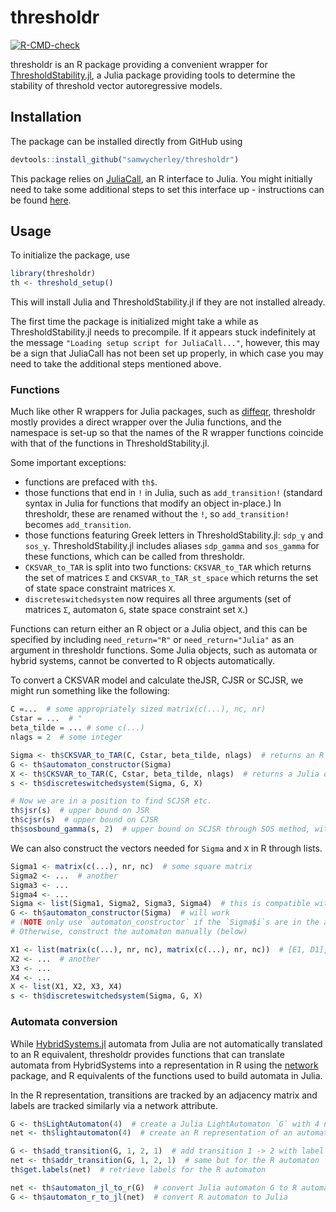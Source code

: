 # thresholdr

[![R-CMD-check](https://github.com/samwycherley/thresholdr/workflows/R-CMD-check/badge.svg)](https://github.com/samwycherley/thresholdr/actions)  

thresholdr is an R package providing a convenient wrapper for [ThresholdStability.jl](https://github.com/samwycherley/ThresholdStability.jl), a Julia package providing tools to determine the stability of threshold vector autoregressive models.

## Installation
The package can be installed directly from GitHub using
```r
devtools::install_github("samwycherley/thresholdr")
```
This package relies on [JuliaCall](https://cran.r-project.org/web/packages/JuliaCall/index.html), an R interface to Julia. You might initially need to take some additional steps to set this interface up - instructions can be found [here](https://github.com/Non-Contradiction/JuliaCall#troubleshooting-and-ways-to-get-help).

## Usage
To initialize the package, use
```r
library(thresholdr)
th <- threshold_setup()
```
This will install Julia and ThresholdStability.jl if they are not installed already.

The first time the package is initialized might take a while as ThresholdStability.jl needs to precompile. If it appears stuck indefinitely at the message `"Loading setup script for JuliaCall..."`, however, this may be a sign that JuliaCall has not been set up properly, in which case you may need to take the additional steps mentioned above.

### Functions
Much like other R wrappers for Julia packages, such as [diffeqr](https://github.com/SciML/diffeqr), thresholdr mostly provides a direct wrapper over the Julia functions, and the namespace is set-up so that the names of the R wrapper functions coincide with that of the functions in ThresholdStability.jl.

Some important exceptions:
- functions are prefaced with `th$`.
- those functions that end in `!` in Julia, such as `add_transition!` (standard syntax in Julia for functions that modify an object in-place.) In thresholdr, these are renamed without the `!`, so `add_transition!` becomes `add_transition`. 
- those functions featuring Greek letters in ThresholdStability.jl: `sdp_γ` and `sos_γ`. ThresholdStability.jl includes aliases `sdp_gamma` and `sos_gamma` for these functions, which can be called from thresholdr.
- `CKSVAR_to_TAR` is split into two functions: `CKSVAR_to_TAR` which returns the set of matrices `Σ` and `CKSVAR_to_TAR_st_space` which returns the set of state space constraint matrices `X`.
- `discreteswitchedsystem` now requires all three arguments (set of matrices `Σ`, automaton `G`, state space constraint set `X`.)

Functions can return either an R object or a Julia object, and this can be specified by including `need_return="R"` or `need_return="Julia"` as an argument in thresholdr functions. Some Julia objects, such as automata or hybrid systems, cannot be converted to R objects automatically.

To convert a CKSVAR model and calculate theJSR, CJSR or SCJSR, we might run something like the following:
```r
C =...  # some appropriately sized matrix(c(...), nc, nr)
Cstar = ...  # "
beta_tilde = ... # some c(...)
nlags = 2  # some integer

Sigma <- th$CKSVAR_to_TAR(C, Cstar, beta_tilde, nlags)  # returns an R object
G <- th$automaton_constructor(Sigma)
X <- th$CKSVAR_to_TAR(C, Cstar, beta_tilde, nlags)  # returns a Julia object as default
s <- th$discreteswitchedsystem(Sigma, G, X)

# Now we are in a position to find SCJSR etc.
th$jsr(s)  # upper bound on JSR
th$cjsr(s)  # upper bound on CJSR
th$sosbound_gamma(s, 2)  # upper bound on SCJSR through SOS method, with d=2
```

We can also construct the vectors needed for `Sigma` and `X` in R through lists.
```r
Sigma1 <- matrix(c(...), nr, nc)  # some square matrix
Sigma2 <- ...  # another
Sigma3 <- ...
Sigma4 <- ...
Sigma <- list(Sigma1, Sigma2, Sigma3, Sigma4)  # this is compatible with dicreteswitchedsystem or automaton_constructor
G <- th$automaton_constructor(Sigma)  # will work 
# (NOTE only use `automaton_constructor` if the `Sigma$i`s are in the appropriate order (see ThresholdStability docs)!)
# Otherwise, construct the automaton manually (below)

X1 <- list(matrix(c(...), nr, nc), matrix(c(...), nr, nc))  # [E1, D1], the first pair of state space constraint matrices
X2 <- ...  # another
X3 <- ...
X4 <- ...
X <- list(X1, X2, X3, X4)
s <- th$discreteswitchedsystem(Sigma, G, X)
```

### Automata conversion
While [HybridSystems.jl](https://github.com/blegat/HybridSystems.jl) automata from Julia are not automatically translated to an R equivalent, thresholdr provides functions that can translate automata from HybridSystems into a representation in R using the [network](https://cran.r-project.org/web/packages/network/) package, and R equivalents of the functions used to build automata in Julia.

In the R representation, transitions are tracked by an adjacency matrix and labels are tracked similarly via a network attribute.

```r
G <- th$LightAutomaton(4)  # create a Julia LightAutomaton `G` with 4 nodes
net <- th$lightautomaton(4)  # create an R representation of an automaton, `net`, with 4 nodes. 

G <- th$add_transition(G, 1, 2, 1)  # add transition 1 -> 2 with label 1 to the LightAutomaton
net <- th$addr_transition(G, 1, 2, 1)  # same but for the R automaton
th$get.labels(net)  # retrieve labels for the R automaton

net <- th$automaton_jl_to_r(G)  # convert Julia automaton G to R automaton `net`
G <- th$automaton_r_to_jl(net)  # convert R automaton to Julia
```
